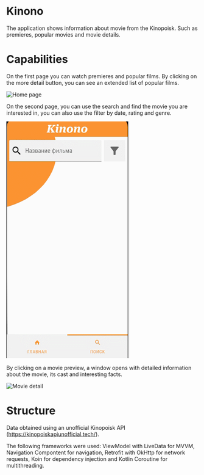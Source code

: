 # Kinono
The application shows information about movie from the Kinopoisk. Such as premieres, popular movies and movie details.

# Capabilities
On the first page you can watch premieres and popular films. By clicking on the  more detail button, you can see an extended list of popular films.

![](illustrations/home_page.gif "Home page")

On the second page, you can use the search and find the movie you are interested in, you can also use the filter by date, rating and genre.

![](illustrations/search_page.gif "Search page")

By clicking on a movie preview, a window opens with detailed information about the movie, its cast and interesting facts.

![](illustrations/movie_detail.gif "Movie detail")

# Structure
Data obtained using an unofficial Kinopoisk API (https://kinopoiskapiunofficial.tech/).  

The following frameworks were used: ViewModel with LiveData for MVVM, Navigation Compontent for navigation, Retrofit with OkHttp for network requests,
Koin for dependency injection and Kotlin Coroutine for multithreading.

